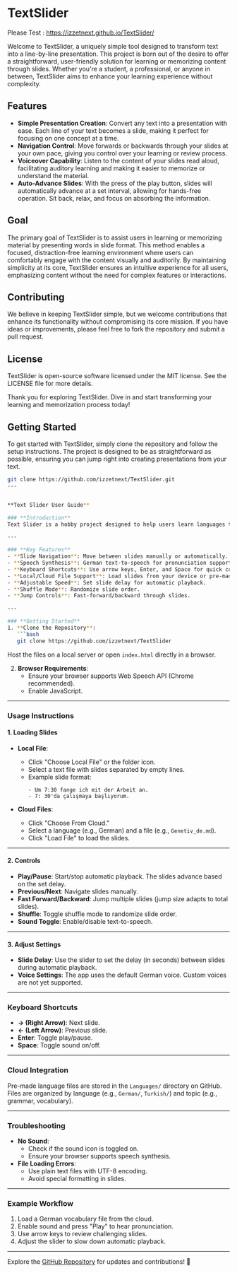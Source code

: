 # TextSlider

Please Test : https://izzetnext.github.io/TextSlider/

Welcome to TextSlider, a uniquely simple tool designed to transform text into a line-by-line presentation. This project is born out of the desire to offer a straightforward, user-friendly solution for learning or memorizing content through slides. Whether you're a student, a professional, or anyone in between, TextSlider aims to enhance your learning experience without complexity.

## Features

- **Simple Presentation Creation**: Convert any text into a presentation with ease. Each line of your text becomes a slide, making it perfect for focusing on one concept at a time.
- **Navigation Control**: Move forwards or backwards through your slides at your own pace, giving you control over your learning or review process.
- **Voiceover Capability**: Listen to the content of your slides read aloud, facilitating auditory learning and making it easier to memorize or understand the material.
- **Auto-Advance Slides**: With the press of the play button, slides will automatically advance at a set interval, allowing for hands-free operation. Sit back, relax, and focus on absorbing the information.

## Goal

The primary goal of TextSlider is to assist users in learning or memorizing material by presenting words in slide format. This method enables a focused, distraction-free learning environment where users can comfortably engage with the content visually and auditorily. By maintaining simplicity at its core, TextSlider ensures an intuitive experience for all users, emphasizing content without the need for complex features or interactions.

## Contributing
We believe in keeping TextSlider simple, but we welcome contributions that enhance its functionality without compromising its core mission. If you have ideas or improvements, please feel free to fork the repository and submit a pull request.

## License
TextSlider is open-source software licensed under the MIT license. See the LICENSE file for more details.

Thank you for exploring TextSlider. Dive in and start transforming your learning and memorization process today!
## Getting Started

To get started with TextSlider, simply clone the repository and follow the setup instructions. The project is designed to be as straightforward as possible, ensuring you can jump right into creating presentations from your text.

```bash
git clone https://github.com/izzetnext/TextSlider.git
---


**Text Slider User Guide**  

### **Introduction**  
Text Slider is a hobby project designed to help users learn languages through interactive slides. It supports text playback with speech synthesis, keyboard controls, and cloud integration for easy access to language files.  

---

### **Key Features**  
- **Slide Navigation**: Move between slides manually or automatically.  
- **Speech Synthesis**: German text-to-speech for pronunciation support.  
- **Keyboard Shortcuts**: Use arrow keys, Enter, and Space for quick control.  
- **Local/Cloud File Support**: Load slides from your device or pre-made cloud files.  
- **Adjustable Speed**: Set slide delay for automatic playback.  
- **Shuffle Mode**: Randomize slide order.  
- **Jump Controls**: Fast-forward/backward through slides.  

---

### **Getting Started**  
1. **Clone the Repository**:  
   ```bash  
   git clone https://github.com/izzetnext/TextSlider  
   ```  
   Host the files on a local server or open `index.html` directly in a browser.  

2. **Browser Requirements**:  
   - Ensure your browser supports Web Speech API (Chrome recommended).  
   - Enable JavaScript.  

---

### **Usage Instructions**  

#### **1. Loading Slides**  
- **Local File**:  
  - Click "Choose Local File" or the folder icon.  
  - Select a text file with slides separated by empty lines.  
  - Example slide format:  
    ```  
    - Um 7:30 fange ich mit der Arbeit an.  
    - 7: 30'da çalışmaya başlıyorum.  
    ```  

- **Cloud Files**:  
  - Click "Choose From Cloud."  
  - Select a language (e.g., German) and a file (e.g., `Genetiv_de.md`).  
  - Click "Load File" to load the slides.  

---

#### **2. Controls**  
- **Play/Pause**: Start/stop automatic playback. The slides advance based on the set delay.  
- **Previous/Next**: Navigate slides manually.  
- **Fast Forward/Backward**: Jump multiple slides (jump size adapts to total slides).  
- **Shuffle**: Toggle shuffle mode to randomize slide order.  
- **Sound Toggle**: Enable/disable text-to-speech.  

---

#### **3. Adjust Settings**  
- **Slide Delay**: Use the slider to set the delay (in seconds) between slides during automatic playback.  
- **Voice Settings**: The app uses the default German voice. Custom voices are not yet supported.  

---

### **Keyboard Shortcuts**  
- **→ (Right Arrow)**: Next slide.  
- **← (Left Arrow)**: Previous slide.  
- **Enter**: Toggle play/pause.  
- **Space**: Toggle sound on/off.  

---

### **Cloud Integration**  
Pre-made language files are stored in the `Languages/` directory on GitHub. Files are organized by language (e.g., `German/`, `Turkish/`) and topic (e.g., grammar, vocabulary).  

---

### **Troubleshooting**  
- **No Sound**:  
  - Check if the sound icon is toggled on.  
  - Ensure your browser supports speech synthesis.  
- **File Loading Errors**:  
  - Use plain text files with UTF-8 encoding.  
  - Avoid special formatting in slides.  

---

### **Example Workflow**  
1. Load a German vocabulary file from the cloud.  
2. Enable sound and press "Play" to hear pronunciation.  
3. Use arrow keys to review challenging slides.  
4. Adjust the slider to slow down automatic playback.  

--- 

Explore the [GitHub Repository](https://github.com/izzetnext/TextSlider) for updates and contributions! 🚀



